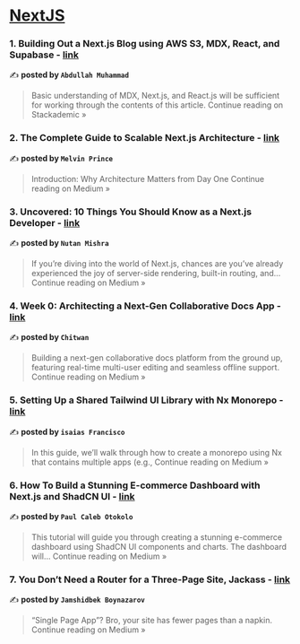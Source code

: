 
<h1><a href=https://medium.com/tag/nextjs/recommended target="_blank" rel="noopener noreferrer">NextJS</a></h1>
<h3>1. Building Out a Next.js Blog using AWS S3, MDX, React, and Supabase - <a href="https://blog.stackademic.com/building-out-a-next-js-blog-using-aws-s3-mdx-react-and-supabase-c68f5d02e9f6?source=rss------nextjs-5" target="_blank" rel="noopener noreferrer">link</a></h3>

✍️ **posted by `Abdullah Muhammad`**

<blockquote>Basic understanding of MDX, Next.js, and React.js will be sufficient for working through the contents of this article.
Continue reading on Stackademic »</blockquote>

<h3>2. The Complete Guide to Scalable Next.js Architecture - <a href="https://medium.com/@melvinmps11301/the-complete-guide-to-scalable-next-js-architecture-21b5d44a6286?source=rss------nextjs-5" target="_blank" rel="noopener noreferrer">link</a></h3>

✍️ **posted by `Melvin Prince`**

<blockquote>Introduction: Why Architecture Matters from Day One
Continue reading on Medium »</blockquote>

<h3>3. Uncovered: 10 Things You Should Know as a Next.js Developer - <a href="https://medium.com/@dev.nutanmishra/uncovered-10-things-you-should-know-as-a-next-js-developer-dd41f40afe3e?source=rss------nextjs-5" target="_blank" rel="noopener noreferrer">link</a></h3>

✍️ **posted by `Nutan Mishra`**

<blockquote>If you’re diving into the world of Next.js, chances are you’ve already experienced the joy of server-side rendering, built-in routing, and…
Continue reading on Medium »</blockquote>

<h3>4. Week 0: Architecting a Next-Gen Collaborative Docs App - <a href="https://medium.com/@chitwan001/week-0-architecting-a-next-gen-collaborative-docs-app-3ffdbf31a14a?source=rss------nextjs-5" target="_blank" rel="noopener noreferrer">link</a></h3>

✍️ **posted by `Chitwan`**

<blockquote>Building a next-gen collaborative docs platform from the ground up, featuring real-time multi-user editing and seamless offline support.
Continue reading on Medium »</blockquote>

<h3>5. Setting Up a Shared Tailwind UI Library with Nx Monorepo - <a href="https://medium.com/@isaias.fran/setting-up-a-shared-tailwind-ui-library-with-nx-monorepo-b7d1661b9cb8?source=rss------nextjs-5" target="_blank" rel="noopener noreferrer">link</a></h3>

✍️ **posted by `isaias Francisco`**

<blockquote>In this guide, we’ll walk through how to create a monorepo using Nx that contains multiple apps (e.g.,
Continue reading on Medium »</blockquote>

<h3>6. How To Build a Stunning E-commerce Dashboard with Next.js and ShadCN UI - <a href="https://medium.com/@paulotokolo/how-to-build-a-stunning-e-commerce-dashboard-with-next-js-and-shadcn-ui-e8d2368260e0?source=rss------nextjs-5" target="_blank" rel="noopener noreferrer">link</a></h3>

✍️ **posted by `Paul Caleb Otokolo`**

<blockquote>This tutorial will guide you through creating a stunning e-commerce dashboard using ShadCN UI components and charts. The dashboard will…
Continue reading on Medium »</blockquote>

<h3>7. You Don’t Need a Router for a Three-Page Site, Jackass - <a href="https://jamshidbekboynazarov.medium.com/you-dont-need-a-router-for-a-three-page-site-jackass-b60d69d6b329?source=rss------nextjs-5" target="_blank" rel="noopener noreferrer">link</a></h3>

✍️ **posted by `Jamshidbek Boynazarov`**

<blockquote>“Single Page App”? Bro, your site has fewer pages than a napkin.
Continue reading on Medium »</blockquote>

